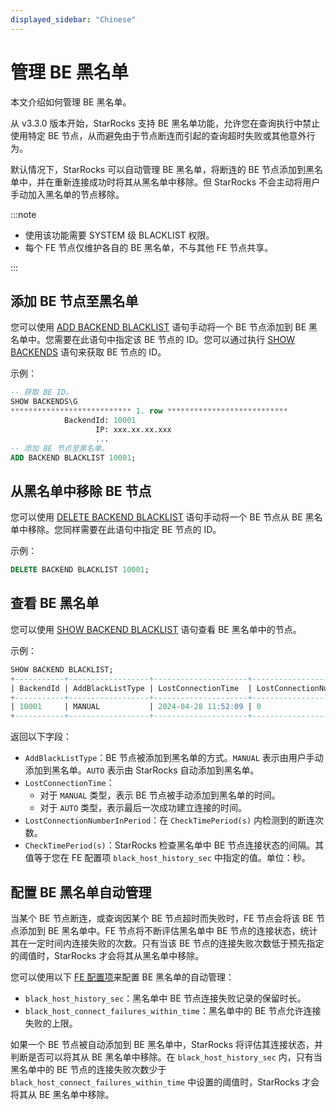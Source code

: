 ```yaml
---
displayed_sidebar: "Chinese"
---
```


# 管理 BE 黑名单

本文介绍如何管理 BE 黑名单。

从 v3.3.0 版本开始，StarRocks 支持 BE 黑名单功能，允许您在查询执行中禁止使用特定 BE 节点，从而避免由于节点断连而引起的查询超时失败或其他意外行为。

默认情况下，StarRocks 可以自动管理 BE 黑名单，将断连的 BE 节点添加到黑名单中，并在重新连接成功时将其从黑名单中移除。但 StarRocks 不会主动将用户手动加入黑名单的节点移除。

:::note

- 使用该功能需要 SYSTEM 级 BLACKLIST 权限。
- 每个 FE 节点仅维护各自的 BE 黑名单，不与其他 FE 节点共享。

:::

## 添加 BE 节点至黑名单

您可以使用 [ADD BACKEND BLACKLIST](../../sql-reference/sql-statements/Administration/ADD_BACKEND_BLACKLIST.md) 语句手动将一个 BE 节点添加到 BE 黑名单中。您需要在此语句中指定该 BE 节点的 ID。您可以通过执行 [SHOW BACKENDS](../../sql-reference/sql-statements/Administration/SHOW_BACKENDS.md) 语句来获取 BE 节点的 ID。

示例：

```SQL
-- 获取 BE ID。
SHOW BACKENDS\G
*************************** 1. row ***************************
            BackendId: 10001
                   IP: xxx.xx.xx.xxx
                   ...
-- 添加 BE 节点至黑名单。
ADD BACKEND BLACKLIST 10001;
```

## 从黑名单中移除 BE 节点

您可以使用 [DELETE BACKEND BLACKLIST](../../sql-reference/sql-statements/Administration/DELETE_BACKEND_BLACKLIST.md) 语句手动将一个 BE 节点从 BE 黑名单中移除。您同样需要在此语句中指定 BE 节点的 ID。

示例：

```SQL
DELETE BACKEND BLACKLIST 10001;
```

## 查看 BE 黑名单

您可以使用 [SHOW BACKEND BLACKLIST](../../sql-reference/sql-statements/Administration/SHOW_BACKEND_BLACKLIST.md) 语句查看 BE 黑名单中的节点。

示例：

```SQL
SHOW BACKEND BLACKLIST;
+-----------+------------------+---------------------+------------------------------+--------------------+
| BackendId | AddBlackListType | LostConnectionTime  | LostConnectionNumberInPeriod | CheckTimePeriod(s) |
+-----------+------------------+---------------------+------------------------------+--------------------+
| 10001     | MANUAL           | 2024-04-28 11:52:09 | 0                            | 5                  |
+-----------+------------------+---------------------+------------------------------+--------------------+
```

返回以下字段：

- `AddBlackListType`：BE 节点被添加到黑名单的方式。`MANUAL` 表示由用户手动添加到黑名单。`AUTO` 表示由 StarRocks 自动添加到黑名单。
- `LostConnectionTime`：
  - 对于 `MANUAL` 类型，表示 BE 节点被手动添加到黑名单的时间。
  - 对于 `AUTO` 类型，表示最后一次成功建立连接的时间。
- `LostConnectionNumberInPeriod`：在 `CheckTimePeriod(s)` 内检测到的断连次数。
- `CheckTimePeriod(s)`：StarRocks 检查黑名单中 BE 节点连接状态的间隔。其值等于您在 FE 配置项 `black_host_history_sec` 中指定的值。单位：秒。

## 配置 BE 黑名单自动管理

当某个 BE 节点断连，或查询因某个 BE 节点超时而失败时，FE 节点会将该 BE 节点添加到 BE 黑名单中。FE 节点将不断评估黑名单中 BE 节点的连接状态，统计其在一定时间内连接失败的次数。只有当该 BE 节点的连接失败次数低于预先指定的阈值时，StarRocks 才会将其从黑名单中移除。

您可以使用以下 [FE 配置项](./FE_configuration.md)来配置 BE 黑名单的自动管理：

- `black_host_history_sec`：黑名单中 BE 节点连接失败记录的保留时长。
- `black_host_connect_failures_within_time`：黑名单中的 BE 节点允许连接失败的上限。

如果一个 BE 节点被自动添加到 BE 黑名单中，StarRocks 将评估其连接状态，并判断是否可以将其从 BE 黑名单中移除。在 `black_host_history_sec` 内，只有当黑名单中的 BE 节点的连接失败次数少于 `black_host_connect_failures_within_time` 中设置的阈值时，StarRocks 才会将其从 BE 黑名单中移除。

